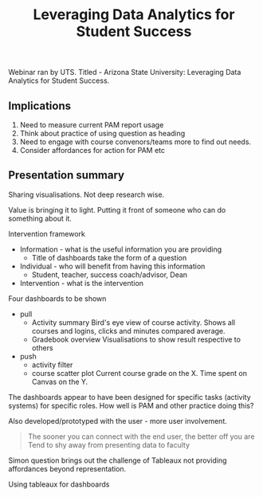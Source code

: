 ﻿---
backlinks:
- title: Loose notes
  url: /memex/sense/loose/loose.html
title: Leveraging Data Analytics for Student Success
---
Webinar ran by UTS. Titled - Arizona State University: Leveraging Data Analytics for Student Success.

## Implications

1. Need to measure current PAM report usage
2. Think about practice of using question as heading 
3. Need to engage with course convenors/teams more to find out needs.
4. Consider affordances for action for PAM etc

## Presentation summary

Sharing visualisations.  Not deep research wise.

Value is bringing it to light. Putting it front of someone who can do something about it.

Intervention framework
- Information - what is the useful information you are providing
  - Title of dashboards take the form of a question
- Individual - who will benefit from having this information
  - Student, teacher, success coach/advisor, Dean
- Intervention - what is the intervention

Four dashboards to be shown
- pull
  - Activity summary
    Bird's eye view of course activity. Shows all courses and logins, clicks and minutes compared average. 
  - Gradebook overview
    Visualisations to show result respective to others
- push
  - activity filter
  - course scatter plot
    Current course grade on the X.  Time spent on Canvas on the Y.

The dashboards appear to have been designed for specific tasks (activity systems) for specific roles.  How well is PAM and other practice doing this?

Also developed/prototyped with the user - more user involvement. 
> The sooner you can connect with the end user, the better off you are
> Tend to shy away from presenting data to faculty

Simon question brings out the challenge of Tableaux not providing affordances beyond representation.

Using tableaux for dashboards